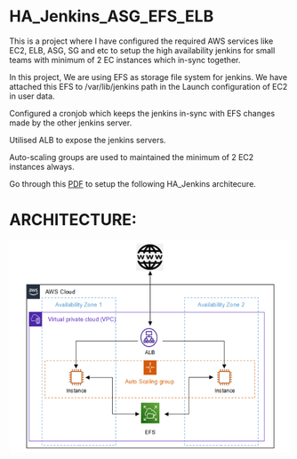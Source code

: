 # HA_Jenkins_ASG_EFS_ELB
This is a project where I have configured the required AWS services like EC2, ELB, ASG, SG and etc to setup the high availability jenkins for small teams with minimum of 2 EC instances which in-sync together. 


In this project, We are using EFS as storage file system for jenkins. We have attached this EFS to /var/lib/jenkins path in the Launch configuration of EC2 in user data. 

Configured a cronjob which keeps the jenkins in-sync with EFS changes made by the other jenkins server.

Utilised ALB to expose the jenkins servers.

Auto-scaling groups are used to maintained the minimum of 2 EC2 instances always.

Go through this <a href="HA_JENKINS.pdf">PDF</a> to setup the following HA_Jenkins architecure.

# ARCHITECTURE:

<img src="Raw_Content/Architecture.png">
